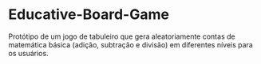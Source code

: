 # Educative-Board-Game
Protótipo de um jogo de tabuleiro que gera aleatoriamente contas de matemática básica (adição, subtração e divisão) em diferentes níveis para os usuários.
